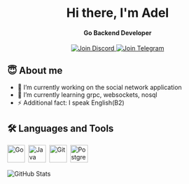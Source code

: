 <div align="center">
  <h1>Hi there, I'm Adel</h1>
  
  <h4>Go Backend Developer</h4>

  <a href="https://discord.gg/adell7343">
    <img src="https://img.shields.io/badge/Join%20Discord-7289DA?style=for-the-badge&logo=discord&logoColor=white" alt="Join Discord"/>
  </a>
  <a href="https://t.me/ad3lyar">
    <img src="https://img.shields.io/badge/Join%20Telegram-0088cc?style=for-the-badge&logo=telegram&logoColor=white" alt="Join Telegram"/>
  </a>
</div>

## 😇 About me
- 🔭 I’m currently working on the social network application<br>
- 🌱 I’m currently learning grpc, websockets, nosql <br>
- ⚡ Additional fact: I speak English(B2) <br>

## 🛠️ Languages and Tools

<img src="https://cdn.jsdelivr.net/gh/devicons/devicon/icons/go/go-original.svg" title="Go" width="40" height="40"/>&nbsp;
<img src="https://cdn.jsdelivr.net/gh/devicons/devicon/icons/java/java-original.svg" title="Java" width="40" height="40"/>&nbsp;
<img src="https://cdn.jsdelivr.net/gh/devicons/devicon/icons/git/git-original.svg" title="Git" width="40" height="40"/>&nbsp;
<img src="https://cdn.jsdelivr.net/gh/devicons/devicon/icons/postgresql/postgresql-original.svg" title="PostgreSQL" width="40" height="40"/>&nbsp;

![GitHub Stats](https://github-readme-stats.vercel.app/api?username=username&show_icons=true&theme=radical)
